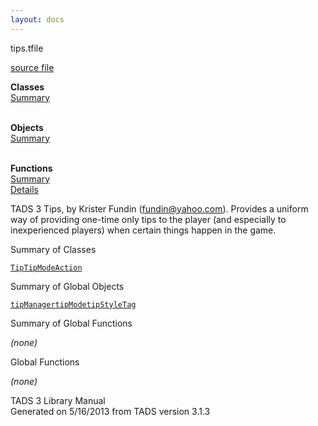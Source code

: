 ```yaml
---
layout: docs
---
```

<span class="title">tips.t</span><span class="type">file</span>

[source file](../source/tips.t.html)

**Classes**  
[Summary](#_ClassSummary_)  
 

**Objects**  
[Summary](#_ObjectSummary_)  
 

**Functions**  
[Summary](#_FunctionSummary_)  
[Details](#_Functions_)



TADS 3 Tips, by Krister Fundin (fundin@yahoo.com). Provides a uniform
way of providing one-time only tips to the player (and especially to
inexperienced players) when certain things happen in the game.



<span id="_ClassSummary_"></span>



<span class="hdln">Summary of Classes</span>  



[`Tip`](../object/Tip.html)[`TipModeAction`](../object/TipModeAction.html)
<span id="_ObjectSummary_"></span>



<span class="hdln">Summary of Global Objects</span>  



[`tipManager`](../object/tipManager.html)[`tipMode`](../object/tipMode.html)[`tipStyleTag`](../object/tipStyleTag.html)
<span id="FunctionSummary_"></span>



<span class="hdln">Summary of Global Functions</span>  



*(none)* <span id="_Functions_"></span>



<span class="hdln">Global Functions</span>  



*(none)*



TADS 3 Library Manual  
Generated on 5/16/2013 from TADS version 3.1.3



